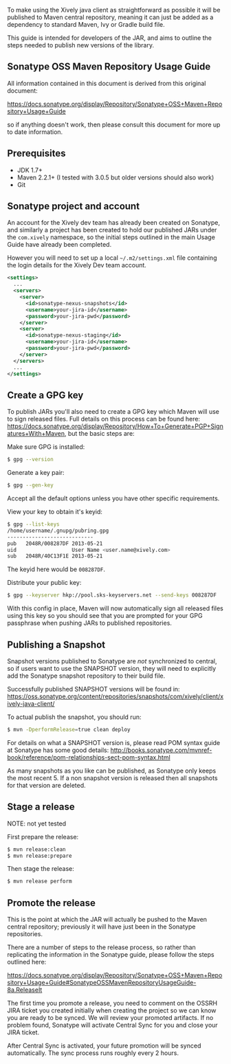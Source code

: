 To make using the Xively java client as straightforward as possible it will be
published to Maven central repository, meaning it can just be added as a
dependency to standard Maven, Ivy or Gradle build file.

This guide is intended for developers of the JAR, and aims to outline the steps
needed to publish new versions of the library.

## Sonatype OSS Maven Repository Usage Guide

All information contained in this document is derived from this original
document:

https://docs.sonatype.org/display/Repository/Sonatype+OSS+Maven+Repository+Usage+Guide

so if anything doesn't work, then please consult this document for more up to
date information.

## Prerequisites

* JDK 1.7+
* Maven 2.2.1+ (I tested with 3.0.5 but older versions should also work)
* Git

## Sonatype project and account

An account for the Xively dev team has already been created on Sonatype, and
similarly a project has been created to hold our published JARs under the
`com.xively` namespace, so the initial steps outlined in the main Usage Guide
have already been completed.

However you will need to set up a local `~/.m2/settings.xml` file containing
the login details for the Xively Dev team account.

```xml
<settings>
  ...
  <servers>
    <server>
      <id>sonatype-nexus-snapshots</id>
      <username>your-jira-id</username>
      <password>your-jira-pwd</password>
    </server>
    <server>
      <id>sonatype-nexus-staging</id>
      <username>your-jira-id</username>
      <password>your-jira-pwd</password>
    </server>
  </servers>
  ...
</settings>
```

## Create a GPG key

To publish JARs you'll also need to create a GPG key which Maven will use to sign released files. Full details
on this process can be found here: https://docs.sonatype.org/display/Repository/How+To+Generate+PGP+Signatures+With+Maven, but the 
basic steps are:

Make sure GPG is installed:

```bash
$ gpg --version
```

Generate a key pair:

```bash
$ gpg --gen-key
```

Accept all the default options unless you have other specific requirements.

View your key to obtain it's keyid:

```bash
$ gpg --list-keys
/home/username/.gnupg/pubring.gpg
----------------------------
pub   2048R/008287DF 2013-05-21
uid                  User Name <user.name@xively.com>
sub   2048R/40C13F1E 2013-05-21
```
The keyid here would be `008287DF`.

Distribute your public key:

```bash
$ gpg --keyserver hkp://pool.sks-keyservers.net --send-keys 008287DF
```

With this config in place, Maven will now automatically sign all released files
using this key so you should see that you are prompted for your GPG passphrase
when pushing JARs to published repositories.

## Publishing a Snapshot

Snapshot versions published to Sonatype are *not* synchronized to central, so
if users want to use the SNAPSHOT version, they will need to explicitly add the
Sonatype snapshot repository to their build file.

Successfully published SNAPSHOT versions will be found in:
https://oss.sonatype.org/content/repositories/snapshots/com/xively/client/xively-java-client/

To actual publish the snapshot, you should run:

```bash
$ mvn -DperformRelease=true clean deploy
```

For details on what a SNAPSHOT version is, please read POM syntax guide at
Sonatype has some good details:
http://books.sonatype.com/mvnref-book/reference/pom-relationships-sect-pom-syntax.html

As many snapshots as you like can be published, as Sonatype only keeps the most
recent 5. If a non snapshot version is released then all snapshots for that
version are deleted.

## Stage a release

NOTE: not yet tested

First prepare the release:

```bash
$ mvn release:clean
$ mvn release:prepare
```

Then stage the release:

```bash
$ mvn release perform
```

## Promote the release

This is the point at which the JAR will actually be pushed to the Maven central
repository; previously it will have just been in the Sonatype repositories.

There are a number of steps to the release process, so rather than replicating the information in
the Sonatype guide, please follow the steps outlined here:

https://docs.sonatype.org/display/Repository/Sonatype+OSS+Maven+Repository+Usage+Guide#SonatypeOSSMavenRepositoryUsageGuide-8a.ReleaseIt

The first time you promote a release, you need to comment on the OSSRH JIRA
ticket you created initially when creating the project so we can know you are
ready to be synced. We will review your promoted artifacts. If no problem
found, Sonatype will activate Central Sync for you and close your JIRA ticket.

After Central Sync is activated, your future promotion will be synced
automatically. The sync process runs roughly every 2 hours.
